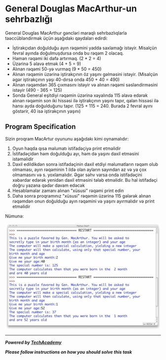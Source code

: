 # General Douglas MacArthur-un sehrbazlığı

General Douglas MacArthur gəncləri maraqlı sehrbazlıqlarla təəccübləndirmək üçün aşağıdakı qaydaları edirdi:

* İştirakçıdan doğulduğu ayın rəqəmini yadda saxlamağı istəyir.
 Misalçün fevral ayında doğulmuşdursa onda bu rəqəm 2 olacaq.
* Həmən rəqəmi iki dəfə artırmaq. (2 * 2 = 4)
* Üzərinə 5 əlavə etmək (4 + 5 = 9)
* Alınan rəqəmi 50-yə vurmaq (9 * 50 = 450)
* Alınan rəqəmin üzərinə iştirakçının öz yaşını gəlməsini istəyir.
 (Misalçün əgər iştirakçının yaşı 40-dırsa onda 450 + 40 = 490)
* Alınan rəqəmdən 365 çıxmasını istəyir və alınan rəqəmi səsləndirməsini istəyir 
(490 - 365 = 125)
* Sonda General eşitdiyi rəqəmin üzərinə xəyalında 115 
əlavə edərək alınan rəqəmin son iki hissəsi ilə iştirakçının yaşını tapır,
 qalan hissəsi ilə hansı ayda doğulduğunu tapır. (125 + 115 = 240. 
 Burada 2 fevral ayını göstərir, 40 isə iştirakçının yaşını)

## Program Specification

Sizin proqram MacArtur oyununu aşağıdakı kimi oynamalıdır:

1. Oyun haqda qısa məlumatı istifadəçiyə print etməlidir
2. İstifadəçidən həm doğulduğu ayı, həm də yaşını daxil etməsini istəməlidir
3. Daxil edildikdən sonra istifadəçinin daxil etdiyi məlumatların rəqəm olub olmaması, ayın rəqəminin 1 ildə olan ayların sayından az və ya çox olmamasını və s. yoxlamalıdır. Əgər səhv varsa onda istifadəçini xəbərdar edərək yenidən daxil etməsini tələb etməlidir. Bu hal istifadəçi doğru yazana qədər davam edəcək
4. Hesablamalar zamanı alınan "xüsusi" rəqəmi print edin
5. Daha sonra proqramınız "xüsusi" rəqəmin üzərinə 115 gələrək alınan rəqəmdən onun doğulduğu ayın rəqəmini və yaşını ayırmalıdır və print etməlidir

Nümunə:

![](./images/example.jpg)

---

***Powered by [TechAcademy](https://techacademy.az)***

***Please follow instructions on how you should solve this task***